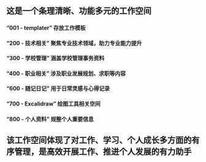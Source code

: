 ## 这是一个条理清晰、功能多元的工作空间
#### “001 - templater” 存放工作模板
#### “200 - 技术相关” 聚焦专业技术领域，助力专业能力提升
#### “300 - 学校管理” 涵盖学校管理事务资料
#### “400 - 职业相关” 涉及职业发展规划、求职等内容
#### “600 - 随记日记” 用于日常灵感与心得记录
#### “700 - Excalidraw” 绘图工具相关空间
#### “800 - 个人资料” 规整个人重要信息


## 该工作空间体现了对工作、学习、个人成长多方面的有序管理，是高效开展工作、推进个人发展的有力助手


